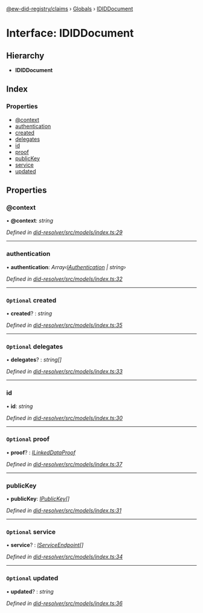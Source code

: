 [@ew-did-registry/claims](../README.md) › [Globals](../globals.md) › [IDIDDocument](ididdocument.md)

# Interface: IDIDDocument

## Hierarchy

* **IDIDDocument**

## Index

### Properties

* [@context](ididdocument.md#@context)
* [authentication](ididdocument.md#authentication)
* [created](ididdocument.md#optional-created)
* [delegates](ididdocument.md#optional-delegates)
* [id](ididdocument.md#id)
* [proof](ididdocument.md#optional-proof)
* [publicKey](ididdocument.md#publickey)
* [service](ididdocument.md#optional-service)
* [updated](ididdocument.md#optional-updated)

## Properties

###  @context

• **@context**: *string*

*Defined in [did-resolver/src/models/index.ts:29](https://github.com/energywebfoundation/ew-did-registry/blob/8eb572c/packages/did-resolver/src/models/index.ts#L29)*

___

###  authentication

• **authentication**: *Array‹[IAuthentication](iauthentication.md) | string›*

*Defined in [did-resolver/src/models/index.ts:32](https://github.com/energywebfoundation/ew-did-registry/blob/8eb572c/packages/did-resolver/src/models/index.ts#L32)*

___

### `Optional` created

• **created**? : *string*

*Defined in [did-resolver/src/models/index.ts:35](https://github.com/energywebfoundation/ew-did-registry/blob/8eb572c/packages/did-resolver/src/models/index.ts#L35)*

___

### `Optional` delegates

• **delegates**? : *string[]*

*Defined in [did-resolver/src/models/index.ts:33](https://github.com/energywebfoundation/ew-did-registry/blob/8eb572c/packages/did-resolver/src/models/index.ts#L33)*

___

###  id

• **id**: *string*

*Defined in [did-resolver/src/models/index.ts:30](https://github.com/energywebfoundation/ew-did-registry/blob/8eb572c/packages/did-resolver/src/models/index.ts#L30)*

___

### `Optional` proof

• **proof**? : *[ILinkedDataProof](ilinkeddataproof.md)*

*Defined in [did-resolver/src/models/index.ts:37](https://github.com/energywebfoundation/ew-did-registry/blob/8eb572c/packages/did-resolver/src/models/index.ts#L37)*

___

###  publicKey

• **publicKey**: *[IPublicKey](ipublickey.md)[]*

*Defined in [did-resolver/src/models/index.ts:31](https://github.com/energywebfoundation/ew-did-registry/blob/8eb572c/packages/did-resolver/src/models/index.ts#L31)*

___

### `Optional` service

• **service**? : *[IServiceEndpoint](iserviceendpoint.md)[]*

*Defined in [did-resolver/src/models/index.ts:34](https://github.com/energywebfoundation/ew-did-registry/blob/8eb572c/packages/did-resolver/src/models/index.ts#L34)*

___

### `Optional` updated

• **updated**? : *string*

*Defined in [did-resolver/src/models/index.ts:36](https://github.com/energywebfoundation/ew-did-registry/blob/8eb572c/packages/did-resolver/src/models/index.ts#L36)*
